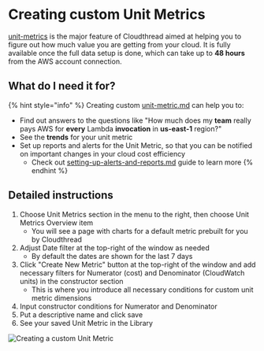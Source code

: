 # Creating custom Unit Metrics

[unit-metrics](../fundamentals/unit-metrics/ "mention") is the major feature of Cloudthread aimed at helping you to figure out how much value you are getting from your cloud. It is fully available once the full data setup is done, which can take up to **48 hours** from the AWS account connection.

## What do I need it for?

{% hint style="info" %}
Creating custom [unit-metric.md](../fundamentals/unit-metrics/unit-metric.md "mention") can help you to:

* Find out answers to the questions like "How much does my **team** really pays AWS for **every** Lambda **invocation** in **us-east-1** region?"
* See the **trends** for your unit metric
* Set up reports and alerts for the Unit Metric, so that you can be notified on important changes in your cloud cost efficiency
  * Check out [setting-up-alerts-and-reports.md](setting-up-alerts-and-reports.md "mention") guide to learn more
{% endhint %}

## Detailed instructions

1. Choose Unit Metrics section in the menu to the right, then choose Unit Metrics Overview item
   * You will see a page with charts for a default metric prebuilt for you by Cloudthread
2. Adjust Date filter at the top-right of the window as needed
   * By default the dates are shown for the last 7 days
3. Click "Create New Metric" button at the top-right of the window and add necessary filters for Numerator (cost) and Denominator (CloudWatch units) in the constructor section
   * This is where you introduce all necessary conditions for custom unit metric dimensions
4. Input constructor conditions for Numerator and Denominator
5. Put a descriptive name and click save
6. See your saved Unit Metric in the Library

![Creating a custom Unit Metric](<../.gitbook/assets/creating-custom-unit-metrics__demo.gif>)

